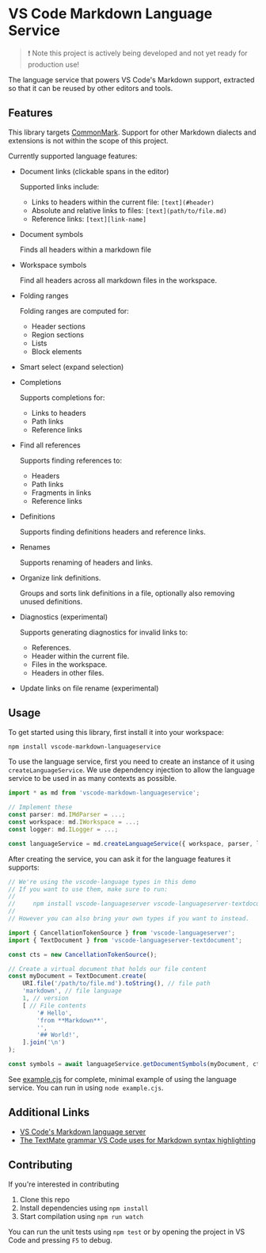 # VS Code Markdown Language Service

> ❗ Note this project is actively being developed and not yet ready for production use!

The language service that powers VS Code's Markdown support, extracted so that it can be reused by other editors and tools.


## Features

This library targets [CommonMark](https://commonmark.org). Support for other Markdown dialects and extensions is not within the scope of this project.

Currently supported language features:

- Document links (clickable spans in the editor)

	Supported links include:

	- Links to headers within the current file: `[text](#header)`
	- Absolute and relative links to files: `[text](path/to/file.md)`
	- Reference links: `[text][link-name]`

- Document symbols

	Finds all headers within a markdown file

- Workspace symbols

	Find all headers across all markdown files in the workspace.

- Folding ranges

	Folding ranges are computed for:

	- Header sections
	- Region sections
	- Lists
	- Block elements

- Smart select (expand selection)

- Completions

	Supports completions for:

	- Links to headers
	- Path links
	- Reference links

- Find all references

	Supports finding references to:

	- Headers
	- Path links
	- Fragments in links
	- Reference links

- Definitions

	Supports finding definitions headers and reference links.

- Renames

	Supports renaming of headers and links.

- Organize link definitions.

	Groups and sorts link definitions in a file, optionally also removing unused definitions.

- Diagnostics (experimental)

	Supports generating diagnostics for invalid links to:

	- References.
	- Header within the current file.
	- Files in the workspace.
	- Headers in other files.

- Update links on file rename (experimental)

## Usage

To get started using this library, first install it into your workspace:

```bash
npm install vscode-markdown-languageservice
```

To use the language service, first you need to create an instance of it using `createLanguageService`. We use dependency injection to allow the language service to be used in as many contexts as possible.

```ts
import * as md from 'vscode-markdown-languageservice';

// Implement these
const parser: md.IMdParser = ...;
const workspace: md.IWorkspace = ...;
const logger: md.ILogger = ...;

const languageService = md.createLanguageService({ workspace, parser, logger });
```

After creating the service, you can ask it for the language features it supports:

```ts
// We're using the vscode-language types in this demo
// If you want to use them, make sure to run:
//
//     npm install vscode-languageserver vscode-languageserver-textdocument
//
// However you can also bring your own types if you want to instead.

import { CancellationTokenSource } from 'vscode-languageserver';
import { TextDocument } from 'vscode-languageserver-textdocument';

const cts = new CancellationTokenSource();

// Create a virtual document that holds our file content
const myDocument = TextDocument.create(
	URI.file('/path/to/file.md').toString(), // file path
	'markdown', // file language
	1, // version
	[ // File contents
		'# Hello',
		'from **Markdown**',
		'',
		'## World!',
	].join('\n')
);

const symbols = await languageService.getDocumentSymbols(myDocument, cts.token);
```

See [example.cjs](./example.cjs) for complete, minimal example of using the language service. You can run in using `node example.cjs`.


## Additional Links

- [VS Code's Markdown language server](https://github.com/microsoft/vscode/blob/main/extensions/markdown-language-features/server/)
- [The TextMate grammar VS Code uses for Markdown syntax highlighting](https://github.com/microsoft/vscode-markdown-tm-grammar)


## Contributing

If you're interested in contributing

1. Clone this repo
1. Install dependencies using `npm install`
1. Start compilation using `npm run watch`

You can run the unit tests using `npm test` or by opening the project in VS Code and pressing `F5` to debug.
